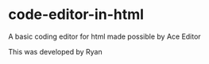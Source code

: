 # code-editor-in-html
A basic coding editor for html made possible by Ace Editor

This was developed by Ryan
